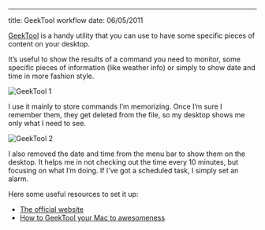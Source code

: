 --- 
title: GeekTool workflow
date: 06/05/2011

[GeekTool][1] is a handy utility that you can use to have some specific pieces of content on your desktop.

It’s useful to show the results of a command you need to monitor, some specific pieces of information (like weather info) or simply to show date and time in more fashion style.

<div class="img_container"><img class="frame" src="/img/geektool1.jpg" alt="GeekTool 1" /></div>

I use it mainly to store commands I’m memorizing. Once I’m sure I remember them, they get deleted from the file, so my desktop shows me only what I need to see.

<div class="img_container"><img class="frame" src="/img/geektool2.jpg" alt="GeekTool 2" /></div>

I also removed the date and time from the menu bar to show them on the desktop. It helps me in not checking out the time every 10 minutes, but focusing on what I’m doing. If I’ve got a scheduled task, I simply set an alarm.

Here some useful resources to set it up:

- [The official website][1]
- [How to GeekTool your Mac to awesomeness][2]

[1]: http://projects.tynsoe.org/en/geektool/
[2]: http://smokingapples.com/software/tutorials/how-to-geektool-your-mac-to-awesomeness/
